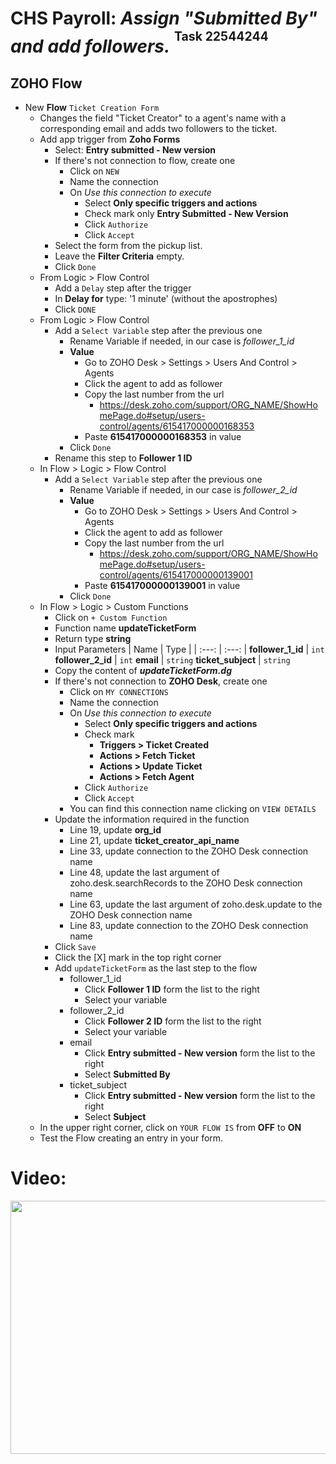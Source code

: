 # CHS Payroll: *Assign "Submitted By" and add followers.* <sup><sup>Task 22544244</sup></sup>
## ZOHO Flow
- New **Flow** `Ticket Creation Form`
    - Changes the field "Ticket Creator" to a agent's name with a corresponding email and adds two followers to the ticket.
    - Add app trigger from **Zoho Forms**
        - Select: **Entry submitted - New version**
        - If there's not connection to flow, create one
            - Click on `NEW`
            - Name the connection
            - On *Use this connection to execute*
                - Select **Only specific triggers and actions**
                - Check mark only **Entry Submitted - New Version**
                - Click `Authorize`
                - Click `Accept`
        - Select the form from the pickup list.
        - Leave the **Filter Criteria** empty.
        - Click `Done`
    - From Logic > Flow Control
        - Add a `Delay` step after the trigger
        - In **Delay for** type: '1 minute' (without the apostrophes)
        - Click `DONE`
    - From Logic > Flow Control
        - Add a `Select Variable` step after the previous one
            - Rename Variable if needed, in our case is *follower_1_id*
             - **Value**
                - Go to ZOHO Desk > Settings > Users And Control > Agents
                - Click the agent to add as follower
                - Copy the last number from the url
                    - https://desk.zoho.com/support/ORG_NAME/ShowHomePage.do#setup/users-control/agents/615417000000168353
                - Paste **615417000000168353** in value
            - Click `Done`
        - Rename this step to **Follower 1 ID**
    - In Flow > Logic > Flow Control
        - Add a `Select Variable` step after the previous one
            - Rename Variable if needed, in our case is *follower_2_id*
             - **Value**
                - Go to ZOHO Desk > Settings > Users And Control > Agents
                - Click the agent to add as follower
                - Copy the last number from the url
                    - https://desk.zoho.com/support/ORG_NAME/ShowHomePage.do#setup/users-control/agents/615417000000139001
                - Paste **615417000000139001** in value
            - Click `Done`
    - In Flow > Logic > Custom Functions
        - Click on `+ Custom Function`
        - Function name **updateTicketForm**
        - Return type **string**
        - Input Parameters
            | Name  | Type  |
            | :---: | :---: |
            **follower_1_id** | `int`
            **follower_2_id** | `int`
            **email** | `string`
            **ticket_subject** | `string`
        - Copy the content of ***updateTicketForm.dg***
        - If there's not connection to **ZOHO Desk**, create one
            - Click on `MY CONNECTIONS`
            - Name the connection
            - On *Use this connection to execute*
                - Select **Only specific triggers and actions**
                - Check mark
                    - **Triggers > Ticket Created**
                    - **Actions > Fetch Ticket**
                    - **Actions > Update Ticket**
                    - **Actions > Fetch Agent**
                - Click `Authorize`
                - Click `Accept`
            - You can find this connection name clicking on `VIEW DETAILS`
        - Update the information required in the function
            - Line 19, update **org_id**
            - Line 21, update **ticket_creator_api_name**
            - Line 33, update connection to the ZOHO Desk connection name
            - Line 48, update the last argument of zoho.desk.searchRecords to the ZOHO Desk connection name
            - Line 63, update the last argument of zoho.desk.update to the ZOHO Desk connection name
            - Line 83, update connection to the ZOHO Desk connection name
        - Click `Save`
        - Click the [X] mark in the top right corner
        - Add `updateTicketForm` as the last step to the flow
            - follower_1_id
                - Click **Follower 1 ID** form the list to the right
                - Select your variable 
            - follower_2_id
                - Click **Follower 2 ID** form the list to the right
                - Select your variable 
            - email
                - Click **Entry submitted - New version** form the list to the right
                - Select **Submitted By**
            - ticket_subject 
                - Click **Entry submitted - New version** form the list to the right
                - Select **Subject**
    - In the upper right corner, click on `YOUR FLOW IS` from **OFF** to **ON**
    - Test the Flow creating an entry in your form.

# Video:
<p align="center">
    <a href="https://drive.google.com/open?id=1heTJmHOyHcTsk4C3EAb3BuwOqzRE2hAs">
        <img src="https://i.imgur.com/Yc9K1Zf.png" width="720" height="405">
    </a>
</p>